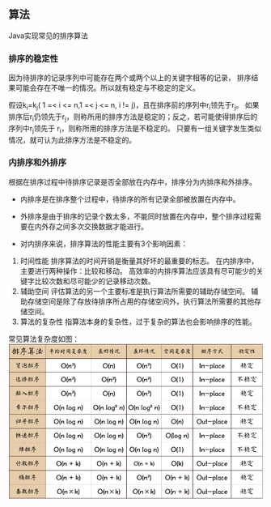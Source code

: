 ## 算法
Java实现常见的排序算法

### 排序的稳定性
因为待排序的记录序列中可能存在两个或两个以上的关键字相等的记录， 排序结果可能会存在不唯一的情况。所以就有稳定与不稳定的定义。

假设k<sub>i</sub>=k<sub>j</sub>( 1 =< i <= n,1 =< j <= n, i != j)，且在排序前的序列中r<sub>i</sub>领先于r<sub>j</sub>。
如果排序后r<sub>i</sub>仍领先于r<sub>j</sub>，则称所用的排序方法是稳定的；反之，若可能使得排序后的序列中r<sub>j</sub>领先于
r<sub>i</sub>，则称所用的排序方法是不稳定的。
只要有一组关键字发生类似情况，就可认为此排序方法是不稳定的。

### 内排序和外排序
根据在排序过程中待排序记录是否全部放在内存中，排序分为内排序和外排序。

* 内排序是在排序整个过程中，待排序的所有记录全部被放置在内存中。

* 外排序是由于排序的记录个数太多，不能同时放置在内存中，整个排序过程需要在内外存之间多次交换数据才能进行。

* 对内排序来说，排序算法的性能主要有3个影响因素：

1. 时间性能
排序算法的时间开销是衡量其好坏的最重要的标志。
在内排序中，主要进行两种操作：比较和移动。
高效率的内排序算法应该具有尽可能少的关键字比较次数和尽可能少的记录移动次数。
2. 辅助空间
评估算法的另一个主要标准是执行算法所需要的辅助存储空间。
辅助存储空间是除了存放待排序所占用的存储空间外，执行算法所需要的其他存储空间。
3. 算法的复杂性
指算法本身的复杂性，过于复杂的算法也会影响排序的性能。

常见算法复杂度如图：
![image](./common_sort_algorithm_o.jpg)

